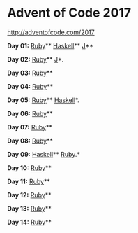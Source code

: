 # Advent of Code 2017

http://adventofcode.com/2017

**Day 01:** 
[Ruby](ruby/01.rb)\*\*
[Haskell](haskell/01.hs)\*\*
[J](j/01.ijs)\*\*

**Day 02:** 
[Ruby](ruby/02.rb)\*\*
[J](j/02.ijs)\*.

**Day 03:**
[Ruby](ruby/03.rb)\*\*

**Day 04:**
[Ruby](ruby/04.rb)\*\*

**Day 05:**
[Ruby](ruby/05.rb)\*\*
[Haskell](haskell/05.hs)\*.

**Day 06:**
[Ruby](ruby/06.rb)\*\*

**Day 07:**
[Ruby](ruby/07.rb)\*\*

**Day 08:**
[Ruby](ruby/08.rb)\*\*

**Day 09:**
[Haskell](haskell/09.hs)\*\*
[Ruby](ruby/09.rb).\*

**Day 10:**
[Ruby](ruby/10.rb)\*\*

**Day 11:**
[Ruby](ruby/11.rb)\*\*

**Day 12:**
[Ruby](ruby/12.rb)\*\*

**Day 13:**
[Ruby](ruby/13.rb)\*\*

**Day 14:**
[Ruby](ruby/14.rb)\*\*
